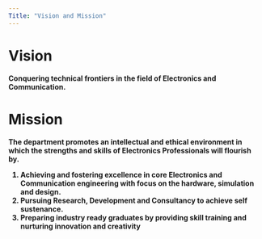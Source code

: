 ```yaml
---
Title: "Vision and Mission"
---
```

# Vision
<b>  Conquering technical frontiers in the field of Electronics and Communication.</b>
  

# Mission
 <b>The department promotes an intellectual and ethical environment in which the strengths and skills of Electronics Professionals will flourish by.</b>

<ol> <b><li> Achieving and fostering excellence in core Electronics and Communication engineering with focus on the hardware, simulation and design.</li></b>
  <b><li> Pursuing Research, Development and Consultancy to achieve self sustenance.</li></b>
     <b><li> Preparing industry ready graduates by providing skill training and nurturing innovation and creativity</li> </b>
</ol> 
     


